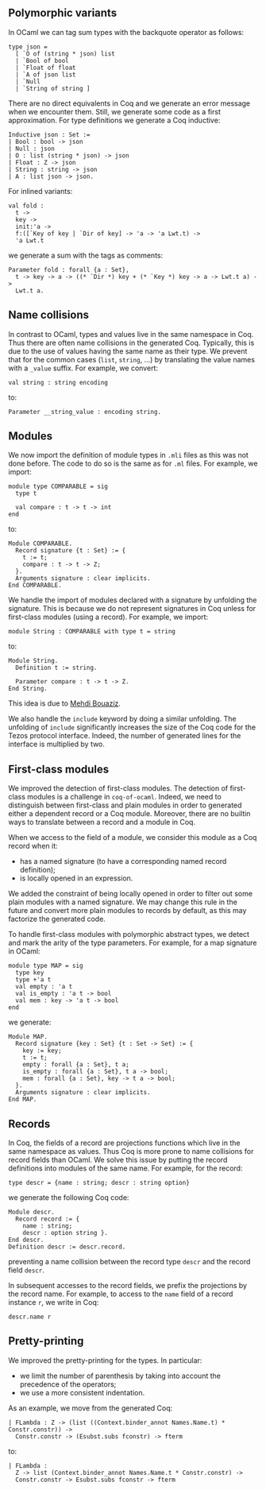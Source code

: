 ## Polymorphic variants
In&nbsp;OCaml we can tag sum types with the backquote operator as follows:

    type json =
      [ `O of (string * json) list
      | `Bool of bool
      | `Float of float
      | `A of json list
      | `Null
      | `String of string ]

There are no direct equivalents in&nbsp;Coq and we generate an error message when we encounter them. Still, we generate some code as a first approximation. For type definitions we generate a&nbsp;Coq inductive:

    Inductive json : Set :=
    | Bool : bool -> json
    | Null : json
    | O : list (string * json) -> json
    | Float : Z -> json
    | String : string -> json
    | A : list json -> json.

For inlined variants:

    val fold :
      t ->
      key ->
      init:'a ->
      f:([`Key of key | `Dir of key] -> 'a -> 'a Lwt.t) ->
      'a Lwt.t

we generate a sum with the tags as comments:

    Parameter fold : forall {a : Set},
      t -> key -> a -> ((* `Dir *) key + (* `Key *) key -> a -> Lwt.t a) ->
      Lwt.t a.

## Name collisions
In contrast to&nbsp;OCaml, types and values live in the same namespace in&nbsp;Coq. Thus there are often name collisions in the generated&nbsp;Coq. Typically, this is due to the use of values having the same name as their type. We prevent that for the common cases&nbsp;(`list`, `string`, ...) by translating the value names with a&nbsp;`_value` suffix. For example, we convert:

    val string : string encoding

to:

    Parameter __string_value : encoding string.

## Modules
We now import the definition of module types in&nbsp;`.mli` files as this was not done before. The code to do so is the same as for&nbsp;`.ml` files. For example, we import:

    module type COMPARABLE = sig
      type t

      val compare : t -> t -> int
    end

to:

    Module COMPARABLE.
      Record signature {t : Set} := {
        t := t;
        compare : t -> t -> Z;
      }.
      Arguments signature : clear implicits.
    End COMPARABLE.

We handle the import of modules declared with a signature by unfolding the signature. This is because we do not represent signatures in&nbsp;Coq unless for first-class modules&nbsp;(using a record). For example, we import:

    module String : COMPARABLE with type t = string

to:

    Module String.
      Definition t := string.
      
      Parameter compare : t -> t -> Z.
    End String.

This idea is due to&nbsp;[Mehdi Bouaziz](https://fr.linkedin.com/in/mehdibouaziz).

We also handle the&nbsp;`include` keyword by doing a similar unfolding. The unfolding of&nbsp;`include` significantly increases the size of the&nbsp;Coq code for the Tezos protocol interface. Indeed, the number of generated lines for the interface is multiplied by two.

## First-class modules
We improved the detection of first-class modules. The detection of first-class modules is a challenge in&nbsp;`coq-of-ocaml`. Indeed, we need to distinguish between first-class and plain modules in order to generated either a dependent record or a&nbsp;Coq module. Moreover, there are no builtin ways to translate between a record and a module in&nbsp;Coq.

When we access to the field of a module, we consider this module as a&nbsp;Coq record when it:

* has a named signature (to have a corresponding named record definition);
* is locally opened in an expression.

We added the constraint of being locally opened in order to filter out some plain modules with a named signature. We may change this rule in the future and convert more plain modules to records by default, as this may factorize the generated code.

To handle first-class modules with polymorphic abstract types, we detect and mark the arity of the type parameters. For example, for a map signature in&nbsp;OCaml:

    module type MAP = sig
      type key
      type +'a t
      val empty : 'a t
      val is_empty : 'a t -> bool
      val mem : key -> 'a t -> bool
    end

we generate:

    Module MAP.
      Record signature {key : Set} {t : Set -> Set} := {
        key := key;
        t := t;
        empty : forall {a : Set}, t a;
        is_empty : forall {a : Set}, t a -> bool;
        mem : forall {a : Set}, key -> t a -> bool;
      }.
      Arguments signature : clear implicits.
    End MAP.

## Records
In&nbsp;Coq, the fields of a record are projections functions which live in the same namespace as values. Thus&nbsp;Coq is more prone to name collisions for record fields than&nbsp;OCaml. We solve this issue by putting the record definitions into modules of the same name. For example, for the record:

    type descr = {name : string; descr : string option}

we generate the following&nbsp;Coq code:

    Module descr.
      Record record := {
        name : string;
        descr : option string }.
    End descr.
    Definition descr := descr.record.

preventing a name collision between the record type&nbsp;`descr` and the record field&nbsp;`descr`.

In subsequent accesses to the record fields, we prefix the projections by the record name. For example, to access to the&nbsp;`name` field of a record instance&nbsp;`r`, we write in&nbsp;Coq:

    descr.name r

## Pretty-printing
We improved the pretty-printing for the types. In particular:

* we limit the number of parenthesis by taking into account the precedence of the operators;
* we use a more consistent indentation.

As an example, we move from the generated&nbsp;Coq:

    | FLambda : Z -> (list ((Context.binder_annot Names.Name.t) * Constr.constr)) ->
      Constr.constr -> (Esubst.subs fconstr) -> fterm

to:

    | FLambda :
      Z -> list (Context.binder_annot Names.Name.t * Constr.constr) ->
      Constr.constr -> Esubst.subs fconstr -> fterm
